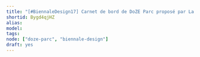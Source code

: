 ```yaml
---
title: "[#BiennaleDesign17] Carnet de bord de DoZE Parc proposé par La MYNE Partie 2"
shortid: Bygd4qjHZ
alias:
model:
tags:
node: ["doze-parc", "biennale-design"]
draft: yes
---
```

